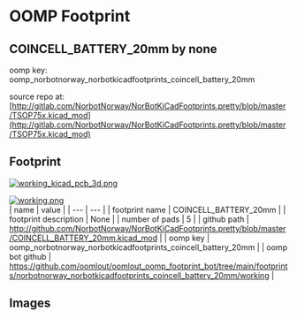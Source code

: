 # OOMP Footprint  
## COINCELL_BATTERY_20mm  by none  
  
oomp key: oomp_norbotnorway_norbotkicadfootprints_coincell_battery_20mm  
  
source repo at: [http://gitlab.com/NorbotNorway/NorBotKiCadFootprints.pretty/blob/master/TSOP75x.kicad_mod](http://gitlab.com/NorbotNorway/NorBotKiCadFootprints.pretty/blob/master/TSOP75x.kicad_mod)  
## Footprint  
  
[![working_kicad_pcb_3d.png](working_kicad_pcb_3d_600.png)](working_kicad_pcb_3d.png)  
  
[![working.png](working_600.png)](working.png)  
| name | value | 
| --- | --- | 
| footprint name | COINCELL_BATTERY_20mm | 
| footprint description | None | 
| number of pads | 5 | 
| github path | http://github.com/NorbotNorway/NorBotKiCadFootprints.pretty/blob/master/COINCELL_BATTERY_20mm.kicad_mod | 
| oomp key | oomp_norbotnorway_norbotkicadfootprints_coincell_battery_20mm | 
| oomp bot github | https://github.com/oomlout/oomlout_oomp_footprint_bot/tree/main/footprints/norbotnorway_norbotkicadfootprints_coincell_battery_20mm/working | 
## Images  
